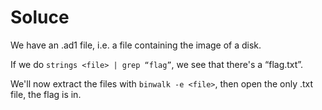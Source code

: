 # Soluce

We have an .ad1 file, i.e. a file containing the image of a disk. 

If we do `strings <file> | grep “flag”`, we see that there's a “flag.txt”.

We'll now extract the files with `binwalk -e <file>`, then open the only .txt file, the flag is in.